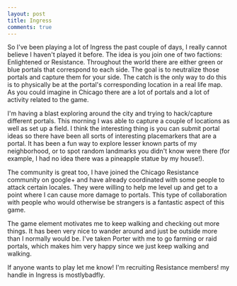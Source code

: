 ```yaml
---
layout: post
title: Ingress
comments: true
---
```


So I've been playing a lot of Ingress the past couple of days, I really cannot believe I haven't played it before. The idea is you join one of two factions: Enlightened or Resistance. Throughout the world there are either green or blue portals that correspond to each side.  The goal is to neutralize those portals and capture them for your side. The catch is the only way to do this is to physically be at the portal's corresponding location in a real life map.  As you could imagine in Chicago there are a lot of portals and a lot of activity related to the game.

I'm having a blast exploring around the city and trying to hack/capture different portals.  This morning I was able to capture a couple of locations as well as set up a field.  I think the interesting thing is you can submit portal ideas so there have been all sorts of interesting placemarkers that are a portal.  It has been a fun way to explore lesser known parts of my neighborhood, or to spot random landmarks you didn't know were there (for example, I had no idea there was a pineapple statue by my house!).

The community is great too, I have joined the Chicago Resistance community on google+ and have already coordinated with some people to attack certain locales.  They were willing to help me level up and get to a point where I can cause more damage to portals.  This type of collaboration with people who would otherwise be strangers is a fantastic aspect of this game.

The game element motivates me to keep walking and checking out more things.  It has been very nice to wander around and just be outside more than I normally would be.  I've taken Porter with me to go farming or raid portals, which makes him very happy since we just keep walking and walking.

If anyone wants to play let me know! I'm recruiting Resistance members! my handle in Ingress is mostlybadfly.
